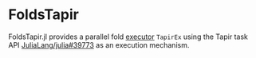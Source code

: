 # FoldsTapir

FoldsTapir.jl provides a parallel fold
[executor](https://juliafolds.github.io/Transducers.jl/dev/explanation/glossary/#glossary-executor)
`TapirEx` using the Tapir task API
[JuliaLang/julia#39773](https://github.com/JuliaLang/julia/pull/39773) as an
execution mechanism.
